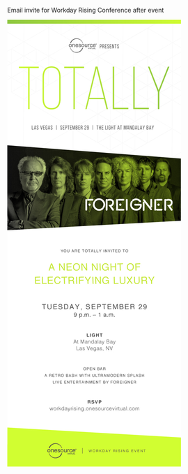 Email invite for Workday Rising Conference after event

<img src="https://github.com/shawn-rose-dev/email-totally/blob/main/Rising_Email_Invite-Mockup.jpg" alt="Event-Workday Rising Social Event">
